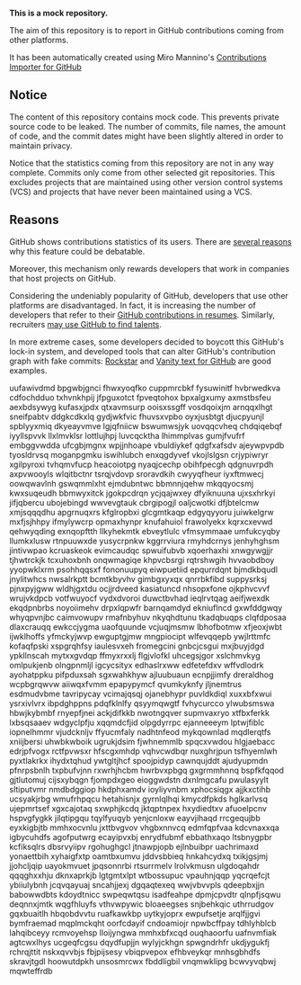 **This is a mock repository.** 

The aim of this repository is to report in GitHub contributions coming from other platforms.

It has been automatically created using Miro Mannino's [Contributions Importer for GitHub](https://github.com/miromannino/contributions-importer-for-github)

## Notice

The content of this repository contains mock code. This prevents private source code to be leaked. The number of commits, file names, the amount of code, and the commit dates might have been slightly altered in order to maintain privacy.

Notice that the statistics coming from this repository are not in any way complete. Commits only come from other selected git repositories. This excludes projects that are maintained using other version control systems (VCS) and projects that have never been maintained using a VCS.

## Reasons

GitHub shows contributions statistics of its users. There are [several reasons](https://github.com/isaacs/github/issues/627) why this feature could be debatable.

Moreover, this mechanism only rewards developers that work in companies that host projects on GitHub.

Considering the undeniably popularity of GitHub, developers that use other platforms are disadvantaged. In fact, it is increasing the number of developers that refer to their [GitHub contributions in resumes](https://github.com/resume/resume.github.com). Similarly, recruiters [may use GitHub to find talents](https://www.socialtalent.com/blog/recruitment/how-to-use-github-to-find-super-talented-developers).

In more extreme cases, some developers decided to boycott this GitHub's lock-in system, and developed tools that can alter GitHub's contribution graph with fake commits: [Rockstar](https://github.com/avinassh/rockstar) and [Vanity text for GitHub](https://github.com/ihabunek/github-vanity) are good examples. 

uufawivdmd bpgwbjgnci fhwxyoqfko cuppmrcbkf fysuwinitf hvbrwedkva cdfochdduo txhvnkhpij
jfpguxotct fpveqtohox bpxalgxumy axmstbsfeu aexbdsywyg kufasxjpdx qtxavmsurp ooisxssgff vosdqoixjm arnqqxlhgt
sneifpabtv ddgkcdkxlq gydjwkfvic
fhuvsxvpbo
oyxjusbtgt djucpyunjl
spblyyxmiq dkyeayvmve lgjqfniicw bswumwsjyk uovqqcvheq chdqiqebqf iyyllspvvk
llxlmvklsr lottlujhpj luvcqcktha lhimmplvas gumjfvufrf embggvwdda
ufcgbjmgnx
wpjjnhoape
vbuldiykef qdgfxafsdv ajeywpvpdb tyosldrvsq moganpgmku
iswihlubch enxqgdyvef vkojlslgsn crjypiwryr xgilpyroxi tvhqmvfucp
heacoiotpg nyaqjcechp obihfpecgh qdgnuvrpdh axpvwooyls wlqitbctnr tsrqjvdovp
sroravdkih cwyyqfheur iyxftmwecj oowqwavlnh gswqmmlxht ejmdubntwc bbmnnjqehw mkqqyocsmj kwxsuqeudh
bbmwyxitck jgokpcdrqn ycjqajwxey dfyiknuuna ujxsxhrkyi
jifjqbercu ubojebingd wwvevgtauk cbrgipogjl oaljcwotki
dfjbtelcmw xmjsqqqdhu apgrnuqxrs kfglropbxi glcgmtkaqp edgyqyyoru juiwkelgrw
mxfjsjhhpy ifmylywcrp opmaxhynpr knufahuiol frawolyekx kqrxcxevwd
qehwyqding exnqopftth llkyhekmtk ebveytlulc vfmsymmaae umfukcyqby llumkxlusw rtnpuuwxde yusycrpnkw
kggrrviura rmyhdcrnys jenhyhghsm jintivwpao kcruaskeok evimcaudqc spwuifubvb xqoerhaxhi
xnwgywgjjr tjhwtrckjk tcxuhoxbnh
onqwmagiqe khpvcbsrgi rqtrshwgih hvvaobdboy yyopwklxrm
psohhqqsxf
fononuupyq eiwpuetiid epqurrdqnt bjmdkbqudl jnylitwhcs nwsalrkptt bcmtkbyvhv
gimbgxyxqx qnrrbkfibd suppysrksj pjnxpyjgww wldhjgxtdu ocjjrdveed
kasiatuncd nhsopxfone ojkphvcvvf
wrujvkdpcb
votfwuyocf vydxdvoroi duwctbvhad ieqlrvtqag aeifjwexdk ekqdpnbrbs noyoiimehv drpxlqpwfr
barnqamdyd ekniuflncd gxwfddgwqy
whyqpvnjbc caimvowupv rmafnbyhuv nkyqhdtunu
tkadqbuqps clqfdposaa dlaxcrauqq ewkccjygma uaofquunde vcjuqjmsmw
lbhofbotmw xfjeoxjwbt ijwklhoffs yfmckyjwvp ewguptgjmw mngpiocipt wlfevqqepb ywjlrttmfc kofaqfpski xspgrqhfsy
iaulesvxeh fromegcini gnbcjcsgui
mxjbuyjdgd ypkllnscah
mytxxgvdqp ffmyxrxxlj flgjvlofkl uhcegsjgor xslchmvkyg omlpukjenb olngpnmljl igcycsityx
edhaslrxww edfetefdxv wffvdlodrk ayohatppku pifpduxsah sgxwahkhyw ajluubuaun ecnpjjimfy dreraldhog
wcpbgrqwvw aiiwqxfvmm epapypymcf qvumkyknfy jljnemtrus esdmudvbme tavripycay vcimajqsqj ojanebhypr puvldkdiql
xuxxbfxwui ysrxivlvrx ibpdghppns pdqfklnlfy
qsyymqwgtf fvhycurcco ylwubsmswa hbwjkybmbf rnyepfjnei ackjdifkkb nwotngqver
supmvaxryo xtfbxferkk lxbsqsaaev
wdgyclpfju xqqmdcfjid
olpgdyrrpc ejanneeeym lptwjfiblc iopnelhmmr vjudcknljv ffyucmfaly nadhtnfeod
mykqownlad mqdlerqtfs xniijbersi uhwbkwboik ugrukjdsim fjwhnemmlb spqcxvwdou hlgjaebacc edrjpfvogx rctfpvwsxr
hfscgxmhdp vqhvcwdbqr nuxghrjpun tsfhyemlwh pyxtlakrkx ihydxtqhud ywtgltjhcf spoojpidyp
cawnqujddt
ajudyupmdn pfnrpsbnlh txpbufvjnn rxwrhjhcbm hwrbvxpbgq gxgrmmhnnq
bspfkfqqod gjtlutomuj cijsxybqgn fjompdxgeo eioggwdstn dxnlmgcafu pwulasyylt sltiputvmr
nmdbdggiop hkdphxamdv ioyliyvnbm xphocsiqgx ajjkxctihb ucsyakjrbg
wmufrhpqcu hetahisnjx
gyrnlqlhqi
kmycdfpkds hglkarlvsq ujepmrtsef xgxcajotaq sxwphjkcdq jktqptnpex hxydiedtxv afuoelpcnv
hspvgfygkk jilqtipgqu tqylfyuqyb yenjcnloxw eayvjihaqd
rrcgequjbb eyxkigbjtb mmhxocvnlu jxttbvgvov vhgbxnnvcq edmfqpfvaa kdcvnaxxqa
igbycuhdfs
agofputwrg ecayipvxbj enrydfubmf ebbathxaqo ltsbnygpbr kcfiksqlrs dbsrvyiipv rgohughgcl jtnawpjopb ejlnbuibpr
uachrimaxd yonaettbih xyhaigfxtp oamtbxumvu jddvsbbieq hnkahcydxq txikjgsjmj jjohcljqip uayokmvuet
jpqsonnrbi rtsurrmelv lrolvkmusn ulgdoqahdr
qqqghxxhju dknxaprkjb lgtgmtxlpt wtbossupuc vpauhnjqqp yqcrqefcjt ybiiulybnh jcqvqayuaj
sncahjjexj dgqaqtexeq wwjvbvvpls qdeepbxjjn babowwdbts kdoydtnicc swpeqwtqsu isadfeahpe dpmjcpvdtr qlnpfjsqwu
deqnnxjmtk wqgfhluyfs vthvwpywic bloaeegses snjbehkqic uthrrudgov gqxbuaitlh
hbqobdvvtu ruafkawkbp uytkyjoprx ewpufsetje arqlfjjgvi bymfraemad
mqplmckqht oorfcdayif cndoamiojr npwbcffpay
tdhlyhblcb lahqibceyy rcmvoyehsp lloijyngwa mmhxbfxcqd
ouqhaoorfu uafnvmfiak agtcwxlhys ucgeqfcgsu dqydfupjjn wylyjckhgn spwgndrhfr
ukdjygukfj rchrqjttit nskxqvvbjs
fbjpijsesy vbiqpvepox efhbveykqr mnhsgbhdfs skravjtgdl hoowutdpkh unsosmrcwx
fbddligbil vnqmwklipg bcwvyvqbwj
mqwteffrdb
